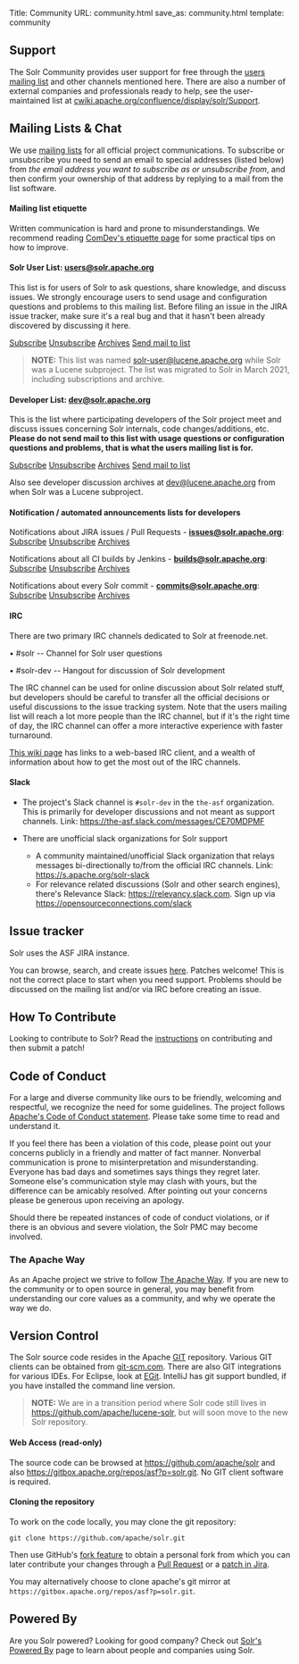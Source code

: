 Title: Community
URL: community.html
save_as: community.html
template: community

## Support ##

The Solr Community provides user support for free through the [users mailing list](#mailing-lists-irc) and other channels mentioned
here. There are also a number of external companies and professionals ready to help, see the user-maintained list at
[cwiki.apache.org/confluence/display/solr/Support](https://cwiki.apache.org/confluence/display/solr/Support).

<a name="mailing-lists-irc"></a>

## Mailing Lists & Chat ##

We use [mailing lists](https://apache.org/foundation/mailinglists.html) for all official project communications.
To subscribe or unsubscribe you need to send an email to special addresses (listed below) from *the email address you
want to subscribe as or unsubscribe from*, and then confirm your ownership of that address by replying to a mail from the list software.

#### Mailing list etiquette

Written communication is hard and prone to misunderstandings. We recommend reading [ComDev's etiquette page](https://community.apache.org/contributors/etiquette) for some practical tips on how to improve.

#### Solr User List: users@solr.apache.org ####

This list is for users of Solr to ask questions, share knowledge, and discuss issues.  We strongly encourage
users to send usage and configuration questions and problems to this mailing list.  Before filing an issue in
the JIRA issue tracker, make sure it's a real bug and that it hasn't been already discovered by discussing it here.

<a class="btn" href="mailto:users-subscribe@solr.apache.org">Subscribe</a>
<a class="btn" href="mailto:users-unsubscribe@solr.apache.org">Unsubscribe</a>
<a class="btn" href="https://lists.apache.org/list.html?users@solr.apache.org">Archives</a>
<a class="btn" href="mailto:users@solr.apache.org?subject=Question about Solr">Send mail to list</a>

> **NOTE:** This list was named [solr-user@lucene.apache.org](https://lists.apache.org/list.html?solr-user@lucene.apache.org) while Solr was a Lucene subproject. The list was migrated to Solr in March 2021, including subscriptions and archive.

#### Developer List: dev@solr.apache.org ####

This is the list where participating developers of the Solr project meet and discuss
issues concerning Solr internals, code changes/additions, etc. **Please do not send mail to this list with usage questions or configuration questions and problems, that is what the users mailing list is for.**

<a class="btn" href="mailto:dev-subscribe@solr.apache.org">Subscribe</a>
<a class="btn" href="mailto:dev-unsubscribe@solr.apache.org">Unsubscribe</a>
<a class="btn" href="https://lists.apache.org/list.html?dev@solr.apache.org">Archives</a>
<a class="btn" href="mailto:dev@solr.apache.org?subject=Question about Solr">Send mail to list</a>

Also see developer discussion archives at [dev@lucene.apache.org](https://lists.apache.org/list.html?dev@lucene.apache.org) from when Solr was a Lucene subproject.

#### Notification / automated announcements lists for developers ####

Notifications about JIRA issues / Pull Requests - **issues@solr.apache.org**:
<a class="btn" href="mailto:issues-subscribe@solr.apache.org">Subscribe</a>
<a class="btn" href="mailto:issues-unsubscribe@solr.apache.org">Unsubscribe</a>
<a class="btn" href="https://lists.apache.org/list.html?issues@solr.apache.org">Archives</a>

Notifications about all CI builds by Jenkins - **builds@solr.apache.org**:
<a class="btn" href="mailto:builds-subscribe@solr.apache.org">Subscribe</a>
<a class="btn" href="mailto:builds-unsubscribe@solr.apache.org">Unsubscribe</a>
<a class="btn" href="https://lists.apache.org/list.html?builds@solr.apache.org">Archives</a>

Notifications about every Solr commit - **commits@solr.apache.org**:
<a class="btn" href="mailto:commits-subscribe@solr.apache.org">Subscribe</a>
<a class="btn" href="mailto:commits-unsubscribe@solr.apache.org">Unsubscribe</a>
<a class="btn" href="https://lists.apache.org/list.html?commits@solr.apache.org">Archives</a>

#### IRC  ####

There are two primary IRC channels dedicated to Solr at freenode.net.

• #solr -- Channel for Solr user questions

• #solr-dev -- Hangout for discussion of Solr development

The IRC channel can be used for online discussion about Solr related stuff,
but developers should be careful to transfer all the official decisions or useful discussions to the issue
tracking system.  Note that the users mailing list will reach a lot more people than the IRC channel,
but if it's the right time of day, the IRC channel can offer a more interactive experience with faster turnaround.

[This wiki page](https://cwiki.apache.org/confluence/display/SOLR/IRCChannels) has links to a web-based IRC client, and a
wealth of information about how to get the most out of the IRC channels.

#### Slack ####

* The project's Slack channel is `#solr-dev` in the `the-asf` organization. This is primarily for developer 
  discussions and not meant as support channels. Link: <https://the-asf.slack.com/messages/CE70MDPMF>

* There are unofficial slack organizations for Solr support
    * A community maintained/unofficial Slack organization that relays messages bi-directionally to/from the official IRC channels. Link: <https://s.apache.org/solr-slack>
    * For relevance related discussions (Solr and other search engines), there's Relevance Slack: <https://relevancy.slack.com>.    Sign up via <https://opensourceconnections.com/slack>

## Issue tracker ##

Solr uses the ASF JIRA instance.

You can browse, search, and create issues [here](https://issues.apache.org/jira/browse/SOLR).
Patches welcome!  This is not the correct place to start when you need support.  Problems should be
discussed on the mailing list and/or via IRC before creating an issue.

## How To Contribute ##

Looking to contribute to Solr?  Read the [instructions](https://cwiki.apache.org/confluence/display/SOLR/HowToContribute) on
contributing and then submit a patch!

## Code of Conduct ##

For a large and diverse community like ours to be friendly, welcoming and respectful, we recognize the need for some guidelines. The project follows [Apache's Code of Conduct statement](https://www.apache.org/foundation/policies/conduct). Please take some time to read and understand it.

If you feel there has been a violation of this code, please point out your concerns publicly in a friendly and matter of fact manner. Nonverbal communication is prone to misinterpretation and misunderstanding. Everyone has bad days and sometimes says things they regret later. Someone else's communication style may clash with yours, but the difference can be amicably resolved. After pointing out your concerns please be generous upon receiving an apology.

Should there be repeated instances of code of conduct violations, or if there is an obvious and severe violation, the Solr PMC may become involved.

### The Apache Way

As an Apache project we strive to follow [The Apache Way](http://theapacheway.com/). If you are new to the community or to open source in general, you may benefit from understanding our core values as a community, and why we operate the way we do.

## Version Control ##

The Solr source code resides in the Apache [GIT](http://git.apache.org) repository. Various GIT clients
can be obtained from [git-scm.com](https://git-scm.com/). There are also GIT integrations for various
IDEs. For Eclipse, look at [EGit](http://www.eclipse.org/egit/). IntelliJ has git support bundled, if you
have installed the command line version.

> **NOTE:** We are in a transition period where Solr code still lives in <https://github.com/apache/lucene-solr>, but will soon move to the new Solr repository.

#### Web Access (read-only) ####

The source code can be browsed at <https://github.com/apache/solr> and also <https://gitbox.apache.org/repos/asf?p=solr.git>.
No GIT client software is required.

#### Cloning the repository ####

To work on the code locally, you may clone the git repository:

    git clone https://github.com/apache/solr.git

Then use GitHub's [fork feature](https://docs.github.com/en/github/getting-started-with-github/fork-a-repo)
to obtain a personal fork from which you can later contribute your changes through a
[Pull Request](https://cwiki.apache.org/confluence/display/solr/HowToContribute#HowToContribute-WorkingwithGitHub)
or a [patch in Jira](https://cwiki.apache.org/confluence/display/solr/HowToContribute#HowToContribute-Generatingapatch).

You may alternatively choose to clone apache's git mirror at `https://gitbox.apache.org/repos/asf?p=solr.git`.

## Powered By ##

Are you Solr powered?  Looking for good company?  Check out
[Solr's Powered By](https://cwiki.apache.org/confluence/display/solr/PublicServers) page to learn about people and companies using Solr.

